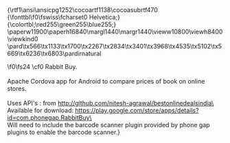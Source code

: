 {\rtf1\ansi\ansicpg1252\cocoartf1138\cocoasubrtf470
{\fonttbl\f0\fswiss\fcharset0 Helvetica;}
{\colortbl;\red255\green255\blue255;}
\paperw11900\paperh16840\margl1440\margr1440\vieww10800\viewh8400\viewkind0
\pard\tx566\tx1133\tx1700\tx2267\tx2834\tx3401\tx3968\tx4535\tx5102\tx5669\tx6236\tx6803\pardirnatural

\f0\fs24 \cf0 Rabbit Buy.\
\
Apache Cordova app for Android to compare prices of book on online stores. \
\
Uses API's : from http://github.com/nitesh-agrawal/bestonlinedealsindia\
\
Available for download: https://play.google.com/store/apps/details?id=com.phonegap.RabbitBuy\
\
Will need to include the barcode scanner plugin provided by phone gap plugins to enable the barcode scanner.}